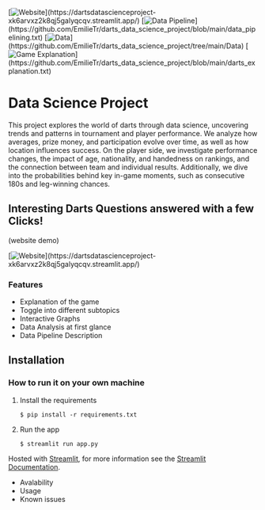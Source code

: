 [![Website](https://img.shields.io/badge/Website-9b0a7d?)](https://dartsdatascienceproject-xk6arvxz2k8qj5galyqcqv.streamlit.app/) [![Data Pipeline](https://img.shields.io/badge/Data%20Pipeline-black?)](https://github.com/EmilieTr/darts_data_science_project/blob/main/data_pipelining.txt) [![Data](https://img.shields.io/badge/Data-9b0a7d?)](https://github.com/EmilieTr/darts_data_science_project/tree/main/Data) [![Game Explanation](https://img.shields.io/badge/Game%20Explanation-black?)](https://github.com/EmilieTr/darts_data_science_project/blob/main/darts_explanation.txt)

# Data Science Project
This project explores the world of darts through data science, uncovering trends and patterns in tournament and player performance. We analyze how averages, prize money, and participation evolve over time, as well as how location influences success. On the player side, we investigate performance changes, the impact of age, nationality, and handedness on rankings, and the connection between team and individual results. Additionally, we dive into the probabilities behind key in-game moments, such as consecutive 180s and leg-winning chances.

## Interesting Darts Questions answered with a few Clicks!
(website demo)

[![Website](https://img.shields.io/badge/Website-9b0a7d?)](https://dartsdatascienceproject-xk6arvxz2k8qj5galyqcqv.streamlit.app/)

### Features
- Explanation of the game
- Toggle into different subtopics
- Interactive Graphs
- Data Analysis at first glance
- Data Pipeline Description

## Installation
### How to run it on your own machine

1. Install the requirements

   ```
   $ pip install -r requirements.txt
   ```

2. Run the app

   ```
   $ streamlit run app.py
   ```

Hosted with [Streamlit](https://streamlit.io/), for more information see the [Streamlit Documentation](https://docs.streamlit.io/).

- Avalability
- Usage
- Known issues

